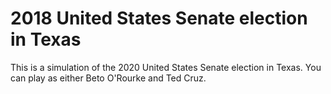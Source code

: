 <h1>2018 United States Senate election in Texas</h1>
<p>This is a simulation of the 2020 United States Senate election in Texas. You can play as either Beto O'Rourke and Ted Cruz.</p>
